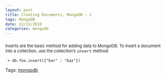 ```yaml
---
layout: post
title: Creating Documents, MongoDB — 2
tags: MongoDB
date: 22/11/2010
categories: mongodb
---
```


<div class="entry">

  <h3 id="-100000">
    <span style="font-weight: normal; font-size: 13px;">Inserts are the basic method for adding data to MongoDB. To insert a document into a collection, use the collection’s&nbsp;<tt>insert</tt> method:</span>
  </h3>

  <p><a name="I_indexterm3_d1e2289"></a></p>
  <pre><code> > db.foo.insert({"bar" : "baz"})</code></pre>


  <p>Tags: <a href="http://agrawalarun.com/blog/tag/mongodb/" rel="tag">mongodb</a></p>


</div>
